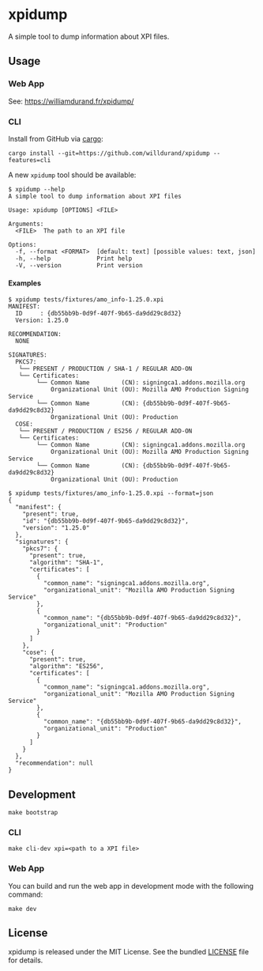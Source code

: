 # xpidump

A simple tool to dump information about XPI files.

## Usage

### Web App

See: https://williamdurand.fr/xpidump/

### CLI

Install from GitHub via [cargo][]:

```
cargo install --git=https://github.com/willdurand/xpidump --features=cli
```

A new `xpidump` tool should be available:

```
$ xpidump --help
A simple tool to dump information about XPI files

Usage: xpidump [OPTIONS] <FILE>

Arguments:
  <FILE>  The path to an XPI file

Options:
  -f, --format <FORMAT>  [default: text] [possible values: text, json]
  -h, --help             Print help
  -V, --version          Print version
```

#### Examples

```
$ xpidump tests/fixtures/amo_info-1.25.0.xpi
MANIFEST:
  ID     : {db55bb9b-0d9f-407f-9b65-da9dd29c8d32}
  Version: 1.25.0

RECOMMENDATION:
  NONE

SIGNATURES:
  PKCS7:
   └── PRESENT / PRODUCTION / SHA-1 / REGULAR ADD-ON
   └── Certificates:
        └── Common Name         (CN): signingca1.addons.mozilla.org
            Organizational Unit (OU): Mozilla AMO Production Signing Service
        └── Common Name         (CN): {db55bb9b-0d9f-407f-9b65-da9dd29c8d32}
            Organizational Unit (OU): Production
  COSE:
   └── PRESENT / PRODUCTION / ES256 / REGULAR ADD-ON
   └── Certificates:
        └── Common Name         (CN): signingca1.addons.mozilla.org
            Organizational Unit (OU): Mozilla AMO Production Signing Service
        └── Common Name         (CN): {db55bb9b-0d9f-407f-9b65-da9dd29c8d32}
            Organizational Unit (OU): Production
```

```
$ xpidump tests/fixtures/amo_info-1.25.0.xpi --format=json
{
  "manifest": {
    "present": true,
    "id": "{db55bb9b-0d9f-407f-9b65-da9dd29c8d32}",
    "version": "1.25.0"
  },
  "signatures": {
    "pkcs7": {
      "present": true,
      "algorithm": "SHA-1",
      "certificates": [
        {
          "common_name": "signingca1.addons.mozilla.org",
          "organizational_unit": "Mozilla AMO Production Signing Service"
        },
        {
          "common_name": "{db55bb9b-0d9f-407f-9b65-da9dd29c8d32}",
          "organizational_unit": "Production"
        }
      ]
    },
    "cose": {
      "present": true,
      "algorithm": "ES256",
      "certificates": [
        {
          "common_name": "signingca1.addons.mozilla.org",
          "organizational_unit": "Mozilla AMO Production Signing Service"
        },
        {
          "common_name": "{db55bb9b-0d9f-407f-9b65-da9dd29c8d32}",
          "organizational_unit": "Production"
        }
      ]
    }
  },
  "recommendation": null
}
```

## Development

```
make bootstrap
```

### CLI

```
make cli-dev xpi=<path to a XPI file>
```

### Web App

You can build and run the web app in development mode with the following command:

```
make dev
```

## License

xpidump is released under the MIT License. See the bundled [LICENSE](./LICENSE) file for details.

[cargo]: https://doc.rust-lang.org/cargo/
